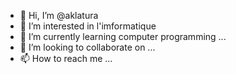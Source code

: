 - 👋 Hi, I’m @aklatura
- 👀 I’m interested in  l'imformatique
- 🌱 I’m currently learning computer programming ...
- 💞️ I’m looking to collaborate on ...
- 📫 How to reach me ...

<!---
aklatura/aklatura is a ✨ special ✨ repository because its `README.md` (this file) appears on your GitHub profile.
You can click the Preview link to take a look at your changes.
--->
